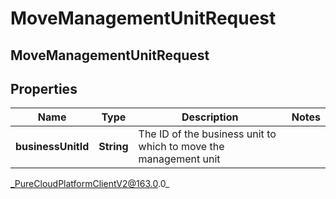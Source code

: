 # MoveManagementUnitRequest

## MoveManagementUnitRequest

## Properties

|Name | Type | Description | Notes|
|------------ | ------------- | ------------- | -------------|
| **businessUnitId** | **String** | The ID of the business unit to which to move the management unit | |



_PureCloudPlatformClientV2@163.0.0_
